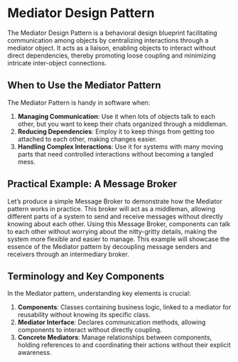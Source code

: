# Mediator Design Pattern

The Mediator Design Pattern is a behavioral design blueprint facilitating communication among objects by centralizing interactions through a mediator object. It acts as a liaison, enabling objects to interact without direct dependencies, thereby promoting loose coupling and minimizing intricate inter-object connections.

## When to Use the Mediator Pattern

The Mediator Pattern is handy in software when:

1. **Managing Communication**: Use it when lots of objects talk to each other, but you want to keep their chats organized through a middleman.
2. **Reducing Dependencies**: Employ it to keep things from getting too attached to each other, making changes easier.
3. **Handling Complex Interactions**: Use it for systems with many moving parts that need controlled interactions without becoming a tangled mess.

## Practical Example: A Message Broker

Let’s produce a simple Message Broker to demonstrate how the Mediator pattern works in practice. This broker will act as a middleman, allowing different parts of a system to send and receive messages without directly knowing about each other. Using this Message Broker, components can talk to each other without worrying about the nitty-gritty details, making the system more flexible and easier to manage. This example will showcase the essence of the Mediator pattern by decoupling message senders and receivers through an intermediary broker.

## Terminology and Key Components

In the Mediator pattern, understanding key elements is crucial:

1. **Components**: Classes containing business logic, linked to a mediator for reusability without knowing its specific class.
2. **Mediator Interface**: Declares communication methods, allowing components to interact without directly coupling.
3. **Concrete Mediators**: Manage relationships between components, holding references to and coordinating their actions without their explicit awareness.

